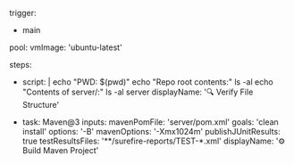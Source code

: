 trigger:
  - main

pool:
  vmImage: 'ubuntu-latest'

steps:
  - script: |
      echo "PWD: $(pwd)"
      echo "Repo root contents:"
      ls -al
      echo "Contents of server/:"
      ls -al server
    displayName: '🔍 Verify File Structure'

  - task: Maven@3
    inputs:
      mavenPomFile: 'server/pom.xml'
      goals: 'clean install'
      options: '-B'
      mavenOptions: '-Xmx1024m'
      publishJUnitResults: true
      testResultsFiles: '**/surefire-reports/TEST-*.xml'
    displayName: '⚙️ Build Maven Project'
